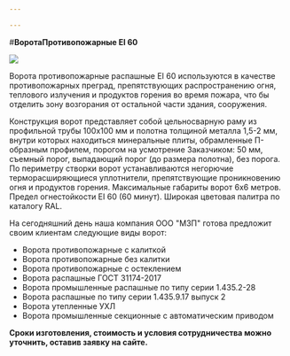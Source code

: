 ```yaml
---

---
```

\#**ВоротаПротивопожарные EI 60**

![](/static/2023-02-16-20-06-11.png)

Ворота противопожарные распашные EI 60 используются в качестве противопожарных преград, препятствующих распространению огня, теплового излучения и продуктов горения во время пожара, что бы отделить зону возгорания от остальной части здания, сооружения.

Конструкция ворот представляет собой цельносварную раму из профильной трубы 100х100 мм и полотна толщиной металла 1,5-2 мм, внутри которых находиться минеральные плиты, обрамленные П-образным профилем, порогом на усмотрение Заказчиком: 50 мм, съемный порог, выпадающий порог (до размера полотна), без порога. По периметру створки ворот устанавливаются негорючие терморасширяющиеся уплотнители, препятствующие проникновению огня и продуктов горения. Максимальные габариты ворот 6х6 метров. Предел огнестойкости EI 60 (60 минут). Широкая цветовая палитра по каталогу RAL.

На сегодняшний день наша компания ООО "МЗП" готова предложит своим клиентам следующие виды ворот:

* Ворота противопожарные с калиткой
* Ворота противопожарные без калитки
* Ворота противопожарные с остеклением
* Ворота распашные ГОСТ 31174-2017
* Ворота промышленные распашные по типу серии 1.435.2-28
* Ворота распашные по типу серии 1.435.9.17 выпуск 2
* Ворота утепленные УХЛ
* Ворота промышленные секционные с автоматическим приводом

**Сроки изготовления, стоимость и условия сотрудничества можно уточнить, оставив заявку на сайте.**